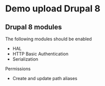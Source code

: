 # Demo upload Drupal 8

## Drupal 8 modules

The following modules should be enabled

- HAL
- HTTP Basic Authentication
- Serialization

Permissions

 - Create and update path aliases
